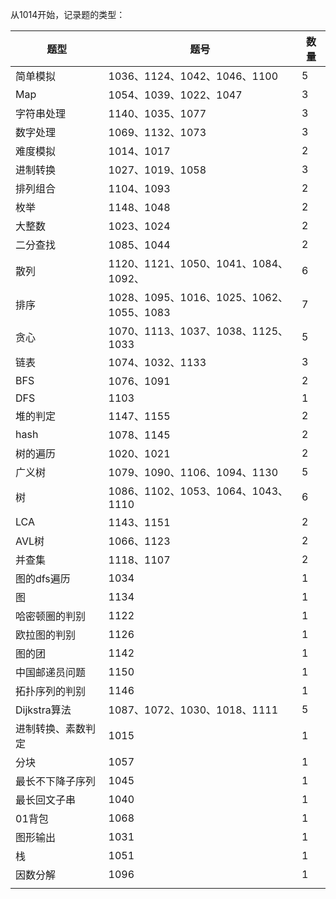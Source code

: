 从1014开始，记录题的类型：

| 题型               | 题号                                           | 数量 |
| ------------------ | ---------------------------------------------- | ---- |
| 简单模拟           | 1036、1124、1042、1046、1100                   | 5    |
| Map                | 1054、1039、1022、1047                         | 3    |
| 字符串处理         | 1140、1035、1077                               | 3    |
| 数字处理           | 1069、1132、1073                               | 3    |
| 难度模拟           | 1014、1017                                     | 2    |
| 进制转换           | 1027、1019、1058                               | 3    |
| 排列组合           | 1104、1093                                     | 2    |
| 枚举               | 1148、1048                                     | 2    |
| 大整数             | 1023、1024                                     | 2    |
| 二分查找           | 1085、1044                                     | 2    |
| 散列               | 1120、1121、1050、1041、1084、<br />1092、     | 6    |
| 排序               | 1028、1095、1016、1025、1062、<br />1055、1083 | 7    |
| 贪心               | 1070、1113、1037、1038、1125、1033             | 5    |
| 链表               | 1074、1032、1133                               | 3    |
| BFS                | 1076、1091                                     | 2    |
| DFS                | 1103                                           | 1    |
| 堆的判定           | 1147、1155                                     | 2    |
| hash               | 1078、1145                                     | 2    |
| 树的遍历           | 1020、1021                                     | 2    |
| 广义树             | 1079、1090、1106、1094、1130                   | 5    |
| 树                 | 1086、1102、1053、1064、1043、<br />1110       | 6    |
| LCA                | 1143、1151                                     | 2    |
| AVL树              | 1066、1123                                     | 2    |
| 并查集             | 1118、1107                                     | 2    |
| 图的dfs遍历        | 1034                                           | 1    |
| 图                 | 1134                                           | 1    |
| 哈密顿圈的判别     | 1122                                           | 1    |
| 欧拉图的判别       | 1126                                           | 1    |
| 图的团             | 1142                                           | 1    |
| 中国邮递员问题     | 1150                                           | 1    |
| 拓扑序列的判别     | 1146                                           | 1    |
| Dijkstra算法       | 1087、1072、1030、1018、1111                   | 5    |
| 进制转换、素数判定 | 1015                                           | 1    |
| 分块               | 1057                                           | 1    |
| 最长不下降子序列   | 1045                                           | 1    |
| 最长回文子串       | 1040                                           | 1    |
| 01背包             | 1068                                           | 1    |
| 图形输出           | 1031                                           | 1    |
| 栈                 | 1051                                           | 1    |
| 因数分解           | 1096                                           | 1    |
|                    |                                                |      |

